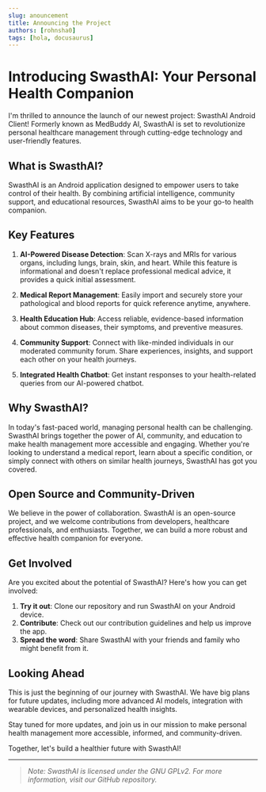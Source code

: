 ```yaml
---
slug: anouncement
title: Announcing the Project
authors: [rohnsha0]
tags: [hola, docusaurus]
---
```


# Introducing SwasthAI: Your Personal Health Companion

I'm thrilled to announce the launch of our newest project: SwasthAI Android Client! Formerly known as MedBuddy AI, SwasthAI is set to revolutionize personal healthcare management through cutting-edge technology and user-friendly features.

<!--truncate-->


## What is SwasthAI?

SwasthAI is an Android application designed to empower users to take control of their health. By combining artificial intelligence, community support, and educational resources, SwasthAI aims to be your go-to health companion.

## Key Features

1. **AI-Powered Disease Detection**: Scan X-rays and MRIs for various organs, including lungs, brain, skin, and heart. While this feature is informational and doesn't replace professional medical advice, it provides a quick initial assessment.

2. **Medical Report Management**: Easily import and securely store your pathological and blood reports for quick reference anytime, anywhere.

3. **Health Education Hub**: Access reliable, evidence-based information about common diseases, their symptoms, and preventive measures.

4. **Community Support**: Connect with like-minded individuals in our moderated community forum. Share experiences, insights, and support each other on your health journeys.

5. **Integrated Health Chatbot**: Get instant responses to your health-related queries from our AI-powered chatbot.

## Why SwasthAI?

In today's fast-paced world, managing personal health can be challenging. SwasthAI brings together the power of AI, community, and education to make health management more accessible and engaging. Whether you're looking to understand a medical report, learn about a specific condition, or simply connect with others on similar health journeys, SwasthAI has got you covered.

## Open Source and Community-Driven

We believe in the power of collaboration. SwasthAI is an open-source project, and we welcome contributions from developers, healthcare professionals, and enthusiasts. Together, we can build a more robust and effective health companion for everyone.

## Get Involved

Are you excited about the potential of SwasthAI? Here's how you can get involved:

1. **Try it out**: Clone our repository and run SwasthAI on your Android device.
2. **Contribute**: Check out our contribution guidelines and help us improve the app.
3. **Spread the word**: Share SwasthAI with your friends and family who might benefit from it.

## Looking Ahead

This is just the beginning of our journey with SwasthAI. We have big plans for future updates, including more advanced AI models, integration with wearable devices, and personalized health insights.

Stay tuned for more updates, and join us in our mission to make personal health management more accessible, informed, and community-driven.

Together, let's build a healthier future with SwasthAI!

---

> *Note: SwasthAI is licensed under the GNU GPLv2. For more information, visit our GitHub repository.*